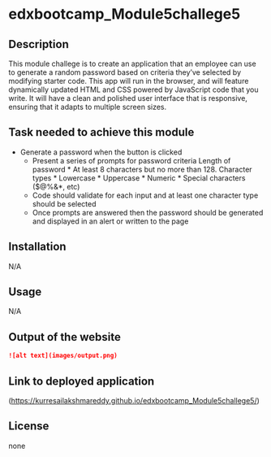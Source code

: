 # edxbootcamp_Module5challege5


## Description

This module challege is to create an application that an employee can use to generate a random password based on criteria they’ve selected by modifying starter code. This app will run in the browser, and will feature dynamically updated HTML and CSS powered by JavaScript code that you write. It will have a clean and polished user interface that is responsive, ensuring that it adapts to multiple screen sizes.

## Task needed to achieve this module

* Generate a password when the button is clicked
   * Present a series of prompts for password criteria
       Length of password
         * At least 8 characters but no more than 128.
       Character types
         * Lowercase
         * Uppercase
         * Numeric
         * Special characters ($@%&*, etc)
    * Code should validate for each input and at least one character type should be selected
    * Once prompts are answered then the password should be generated and displayed in an alert or written to the page


## Installation

N/A

## Usage 

N/A

## Output of the website

```md
![alt text](images/output.png)
```


## Link to deployed application

(https://kurresailakshmareddy.github.io/edxbootcamp_Module5challege5/)

## License

none






